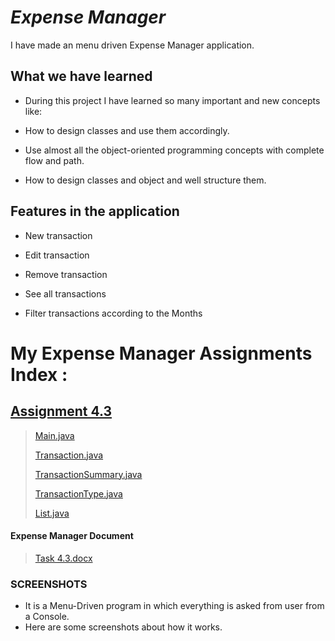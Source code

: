 # _Expense Manager_
I have made an menu driven Expense Manager application.


## What we have learned

* During this project I have learned so many important and new concepts like:

* How to design classes and use them accordingly.

* Use almost all the object-oriented programming concepts with complete flow and path.

* How to design classes and object and well structure them.
  
## Features in the application

* New transaction

* Edit transaction

* Remove transaction

* See all transactions

* Filter transactions according to the Months

# My Expense Manager Assignments Index :

## [Assignment 4.3](https://github.com/harshitmody72/ExpenseManager/tree/master/src/com/company/streamLiners)

> [Main.java](https://github.com/harshitmody72/ExpenseManager/blob/master/src/com/company/streamLiners/Main.java)
>
> [Transaction.java](https://github.com/harshitmody72/ExpenseManager/blob/master/src/com/company/streamLiners/Models/Transaction.java)
>
> [TransactionSummary.java](https://github.com/harshitmody72/ExpenseManager/blob/master/src/com/company/streamLiners/Models/TransactionSummary.java)
>
> [TransactionType.java](https://github.com/harshitmody72/ExpenseManager/blob/master/src/com/company/streamLiners/Models/TransactionType.java)
> 
> [List.java](https://github.com/harshitmody72/ExpenseManager/blob/master/src/com/company/streamLiners/Models/List.java)


#### Expense Manager Document

>[Task 4.3.docx](https://github.com/harshitmody72/ExpenseManager/blob/master/src/com/company/streamLiners/Task%204.3.docx)

### SCREENSHOTS
* It is a Menu-Driven program in which everything is asked from user from a Console.
* Here are some screenshots about how it works.

